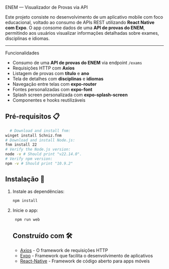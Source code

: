  ENEM — Visualizador de Provas via API

Este projeto consiste no desenvolvimento de um aplicativo mobile com foco educacional, voltado ao consumo de APIs REST utilizando **React Native com Expo**. O app consome dados de uma **API de provas do ENEM**, permitindo aos usuários visualizar informações detalhadas sobre exames, disciplinas e idiomas.

---

Funcionalidades

- Consumo de uma **API de provas do ENEM** via endpoint `/exams`
-  Requisições HTTP com **Axios**
-  Listagem de provas com **título** e **ano**
-  Tela de detalhes com **disciplinas** e **idiomas**
-  Navegação entre telas com **expo-router**
-  Fontes personalizadas com **expo-font**
-  Splash screen personalizada com **expo-splash-screen**
-  Componentes e hooks reutilizáveis


## Pré-requisitos 📋
 ```bash
   # Download and install fnm:
winget install Schniz.fnm
# Download and install Node.js:
fnm install 22
# Verify the Node.js version:
node -v # Should print "v22.14.0".
# Verify npm version:
npm -v # Should print "10.9.2"
   ```

## Instalação 🔧
1. Instale as dependências:

   ```bash
   npm install
   ```

2. Inicie o app:

   ```bash
    npm run web 
   ```

    ## Construído com 🛠️
   * [Axios](https://axios-http.com/docs/intro) - O framework de requisições HTTP
   * [Expo](https://docs.expo.dev/) - Framework que facilita o desenvolvimento de aplicativos
   * [React-Native](https://reactnative.dev/docs/getting-started) - Framework de código aberto para apps móveis
